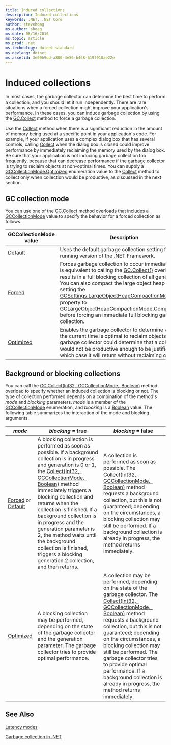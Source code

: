 ```yaml
---
title: Induced collections
description: Induced collections
keywords: .NET, .NET Core
author: stevehoag
ms.author: shoag
ms.date: 08/16/2016
ms.topic: article
ms.prod: .net
ms.technology: dotnet-standard
ms.devlang: dotnet
ms.assetid: 3e09b9dd-a800-4e56-b468-619f910ae22e
---
```


# Induced collections

In most cases, the garbage collector can determine the best time to perform a collection, and you should let it run independently. There are rare situations when a forced collection might improve your application's performance. In these cases, you can induce garbage collection by using the [GC.Collect](xref:System.GC.Collect) method to force a garbage collection. 

Use the [Collect](xref:System.GC.Collect) method when there is a significant reduction in the amount of memory being used at a specific point in your application's code. For example, if your application uses a complex dialog box that has several controls, calling [Collect](xref:System.GC.Collect) when the dialog box is closed could improve performance by immediately reclaiming the memory used by the dialog box. Be sure that your application is not inducing garbage collection too frequently, because that can decrease performance if the garbage collector is trying to reclaim objects at non-optimal times. You can supply a [GCCollectionMode.Optimized](xref:System.GCCollectionMode.Optimized) enumeration value to the [Collect](xref:System.GC.Collect) method to collect only when collection would be productive, as discussed in the next section.

## GC collection mode

You can use one of the [GC.Collect](xref:System.GC.Collect) method overloads that includes a [GCCollectionMode](xref:System.GCCollectionMode) value to specify the behavior for a forced collection as follows.

GCCollectionMode value | Description
---------------------- | ----------- 
[Default](xref:System.GCCollectionMode.Default) | Uses the default garbage collection setting for the running version of the .NET Framework.
[Forced](xref:System.GCCollectionMode.Forced) | Forces garbage collection to occur immediately. This is equivalent to calling the [GC.Collect()](xref:System.GC.Collect) overload. It results in a full blocking collection of all generations. You can also compact the large object heap by setting the [GCSettings.LargeObjectHeapCompactionMode](xref:System.Runtime.GCSettings.LargeObjectHeapCompactionMode) property to [GCLargeObjectHeapCompactionMode.CompactOnce](xref:System.Runtime.GCLargeObjectHeapCompactionMode.CompactOnce) before forcing an immediate full blocking garbage collection. 
[Optimized](xref:System.GCCollectionMode.Optimized) | Enables the garbage collector to determine whether the current time is optimal to reclaim objects. The garbage collector could determine that a collection would not be productive enough to be justified, in which case it will return without reclaiming objects.
 
## Background or blocking collections

You can call the [GC.Collect(Int32, GCCollectionMode, Boolean)](xref:System.GC.Collect(System.Int32,System.GCCollectionMode,System.Boolean)) method overload to specify whether an induced collection is blocking or not. The type of collection performed depends on a combination of the method's *mode* and *blocking* parameters. *mode* is a member of the [GCCollectionMode](xref:System.GCCollectionMode) enumeration, and *blocking* is a [Boolean](xref:System.Boolean) value. The following table summarizes the interaction of the mode and blocking arguments. 

*mode* | *blocking* = true | *blocking* = false
------ | ----------------- | ------------------
[Forced](xref:System.GCCollectionMode.Forced) or [Default](xref:System.GCCollectionMode.Default) | A blocking collection is performed as soon as possible. If a background collection is in progress and generation is 0 or 1, the [Collect(Int32, GCCollectionMode, Boolean)](xref:System.GC.Collect(System.Int32,System.GCCollectionMode,System.Boolean)) method immediately triggers a blocking collection and returns when the collection is finished. If a background collection is in progress and the generation parameter is 2, the method waits until the background collection is finished, triggers a blocking generation 2 collection, and then returns. | A collection is performed as soon as possible. The [Collect(Int32, GCCollectionMode, Boolean)](xref:System.GC.Collect(System.Int32,System.GCCollectionMode,System.Boolean)) method requests a background collection, but this is not guaranteed; depending on the circumstances, a blocking collection may still be performed. If a background collection is already in progress, the method returns immediately. 
[Optimized](xref:System.GCCollectionMode.Optimized) | A blocking collection may be performed, depending on the state of the garbage collector and the generation parameter. The garbage collector tries to provide optimal performance. | A collection may be performed, depending on the state of the garbage collector. The [Collect(Int32, GCCollectionMode, Boolean)](xref:System.GC.Collect(System.Int32,System.GCCollectionMode,System.Boolean)) method requests a background collection, but this is not guaranteed; depending on the circumstances, a blocking collection may still be performed. The garbage collector tries to provide optimal performance. If a background collection is already in progress, the method returns immediately. 
 
## See Also

[Latency modes](latency.md)

[Garbage collection in .NET](index.md)
